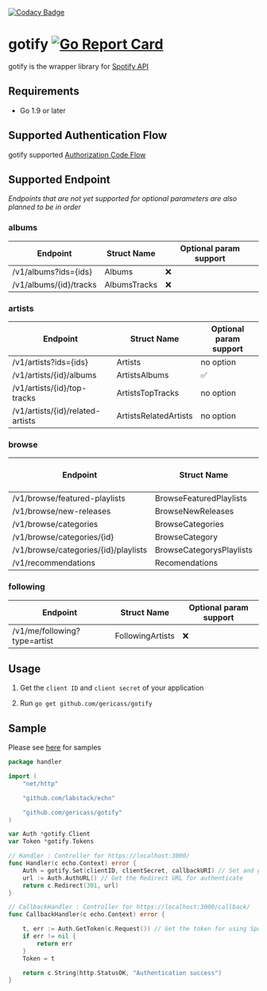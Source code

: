 [![Codacy Badge](https://api.codacy.com/project/badge/Grade/0951a711ac0a4f5fa9309cfdf41d8e9d)](https://www.codacy.com/app/gericass/gotify?utm_source=github.com&utm_medium=referral&utm_content=gericass/gotify&utm_campaign=badger)
# gotify [![Go Report Card](https://goreportcard.com/badge/github.com/gericass/gotify)](https://goreportcard.com/report/github.com/gericass/gotify)

gotify is the wrapper library for [Spotify API](https://developer.spotify.com/web-api/)

## Requirements

- Go 1.9 or later

## Supported Authentication Flow

gotify supported [Authorization Code Flow](https://developer.spotify.com/web-api/authorization-guide/#authorization_code_flow)


## Supported Endpoint

*Endpoints that are not yet supported for optional parameters are also planned to be in order*

### albums

| Endpoint                             | Struct Name               | Optional param support |
|--------------------------------------|---------------------------|------------------------|
| /v1/albums?ids={ids}                 | Albums                    | ❌                     |
| /v1/albums/{id}/tracks               | AlbumsTracks              | ❌                     |


### artists

| Endpoint                             | Struct Name               | Optional param support |
|--------------------------------------|---------------------------|------------------------|
| /v1/artists?ids={ids}                | Artists                   | no option              |
| /v1/artists/{id}/albums              | ArtistsAlbums             | ✅                     |
| /v1/artists/{id}/top-tracks          | ArtistsTopTracks          | no option              |
| /v1/artists/{id}/related-artists     | ArtistsRelatedArtists     | no option              |

### browse

| Endpoint                             | Struct Name               | Optional param support |
|--------------------------------------|---------------------------|------------------------|
| /v1/browse/featured-playlists        | BrowseFeaturedPlaylists   | ❌                     |
| /v1/browse/new-releases              | BrowseNewReleases         | ❌                     |
| /v1/browse/categories                | BrowseCategories          | ❌                     |
| /v1/browse/categories/{id}           | BrowseCategory            | ❌                     |
| /v1/browse/categories/{id}/playlists | BrowseCategorysPlaylists  | ❌                     |
| /v1/recommendations                  | Recomendations            | ❌                     |

### following

| Endpoint                             | Struct Name               | Optional param support |
|--------------------------------------|---------------------------|------------------------|
| /v1/me/following?type=artist         | FollowingArtists          | ❌                     |


## Usage

1. Get the `client ID` and `client secret` of your application

2. Run `go get github.com/gericass/gotify`

## Sample

Please see [here](https://github.com/gericass/gotifySample) for samples

```go
package handler

import (
	"net/http"

	"github.com/labstack/echo"

	"github.com/gericass/gotify"
)

var Auth *gotify.Client
var Token *gotify.Tokens

// Handler : Controller for https://localhost:3000/
func Handler(c echo.Context) error {
	Auth = gotify.Set(clientID, clientSecret, callbackURI) // Set and get the basic data for using Spotify API
	url := Auth.AuthURL() // Get the Redirect URL for authenticate
	return c.Redirect(301, url)
}

// CallbackHandler : Controller for https://localhost:3000/callback/
func CallbackHandler(c echo.Context) error {

	t, err := Auth.GetToken(c.Request()) // Get the token for using Spotify API
	if err != nil {
		return err
	}
	Token = t

	return c.String(http.StatusOK, "Authentication success")
}
```